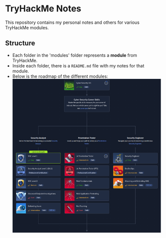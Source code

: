 # TryHackMe Notes

This repository contains my personal notes and others for various TryHackMe modules.

## Structure
- Each folder in the 'modules' folder represents a **module** from TryHackMe.
- Inside each folder, there is a `README.md` file with my notes for that module.
- Below is the roadmap of the different modules:
![TryHackMe CyberSec roadmap](images/image.png)

